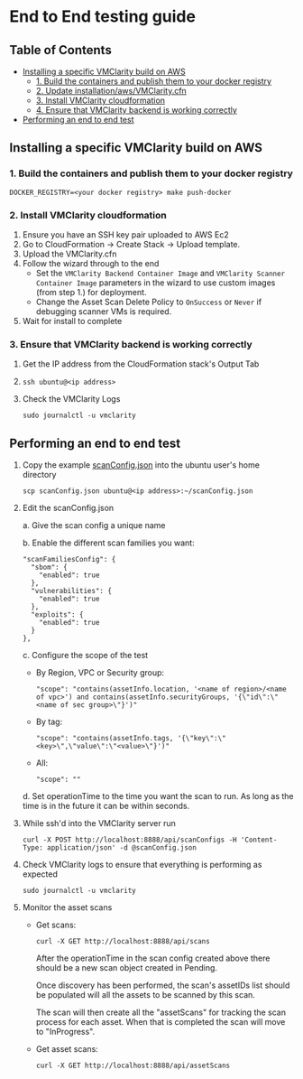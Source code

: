 # End to End testing guide

## Table of Contents

- [Installing a specific VMClarity build on AWS](#installing-a-specific-vmclarity-build-on-aws)
  - [1. Build the containers and publish them to your docker registry](#1-build-the-containers-and-publish-them-to-your-docker-registry)
  - [2. Update installation/aws/VMClarity.cfn](#2-update-installationawsvmclaritycfn)
  - [3. Install VMClarity cloudformation](#3-install-vmclarity-cloudformation)
  - [4. Ensure that VMClarity backend is working correctly](#4-ensure-that-vmclarity-backend-is-working-correctly)
- [Performing an end to end test](#performing-an-end-to-end-test)

## Installing a specific VMClarity build on AWS

### 1. Build the containers and publish them to your docker registry

```
DOCKER_REGISTRY=<your docker registry> make push-docker
```

### 2. Install VMClarity cloudformation

1. Ensure you have an SSH key pair uploaded to AWS Ec2
2. Go to CloudFormation -> Create Stack -> Upload template.
3. Upload the VMClarity.cfn
4. Follow the wizard through to the end
    * Set the `VMClarity Backend Container Image` and `VMClarity Scanner Container Image` parameters in the wizard to use custom images (from step 1.) for deployment.
    * Change the Asset Scan Delete Policy to `OnSuccess` or `Never` if debugging scanner VMs is required.
5. Wait for install to complete

### 3. Ensure that VMClarity backend is working correctly

1. Get the IP address from the CloudFormation stack's Output Tab
2. `ssh ubuntu@<ip address>`
3. Check the VMClarity Logs

   ```
   sudo journalctl -u vmclarity
   ```

## Performing an end to end test

1. Copy the example [scanConfig.json](/docs/scanConfig.json) into the ubuntu user's home directory

   ```
   scp scanConfig.json ubuntu@<ip address>:~/scanConfig.json
   ```

2. Edit the scanConfig.json

   a. Give the scan config a unique name

   b. Enable the different scan families you want:

    ```
    "scanFamiliesConfig": {
      "sbom": {
        "enabled": true
      },
      "vulnerabilities": {
        "enabled": true
      },
      "exploits": {
        "enabled": true
      }
    },
    ```

   c. Configure the scope of the test

      * By Region, VPC or Security group:

        ```
        "scope": "contains(assetInfo.location, '<name of region>/<name of vpc>') and contains(assetInfo.securityGroups, '{\"id\":\"<name of sec group>\"}')"
        ```

      * By tag:

        ```
        "scope": "contains(assetInfo.tags, '{\"key\":\"<key>\",\"value\":\"<value>\"}')"
        ```

      * All:

        ```
        "scope": ""
        ```

   d. Set operationTime to the time you want the scan to run. As long as the time
      is in the future it can be within seconds.

3. While ssh'd into the VMClarity server run

   ```
   curl -X POST http://localhost:8888/api/scanConfigs -H 'Content-Type: application/json' -d @scanConfig.json
   ```

4. Check VMClarity logs to ensure that everything is performing as expected

   ```
   sudo journalctl -u vmclarity
   ```

5. Monitor the asset scans

   * Get scans:

     ```
     curl -X GET http://localhost:8888/api/scans
     ```

     After the operationTime in the scan config created above there should be a new
     scan object created in Pending.

     Once discovery has been performed, the scan's assetIDs list should be
     populated will all the assets to be scanned by this scan.

     The scan will then create all the "assetScans" for tracking the scan
     process for each asset. When that is completed the scan will move to
     "InProgress".

   * Get asset scans:

     ```
     curl -X GET http://localhost:8888/api/assetScans
     ```
